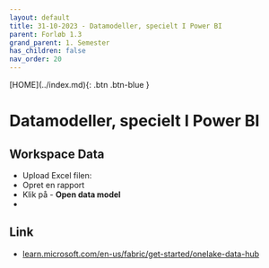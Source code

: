 ```yaml
---
layout: default
title: 31-10-2023 - Datamodeller, specielt I Power BI
parent: Forløb 1.3
grand_parent: 1. Semester
has_children: false
nav_order: 20
---
```


<span class="fs-1">
[HOME](../index.md){: .btn .btn-blue }
</span>

# Datamodeller, specielt I Power BI

## Workspace Data
- Upload Excel filen: 
- Opret en rapport
- Klik på - **Open data model**
- 

## Link
- [learn.microsoft.com/en-us/fabric/get-started/onelake-data-hub](https://learn.microsoft.com/en-us/fabric/get-started/onelake-data-hub)